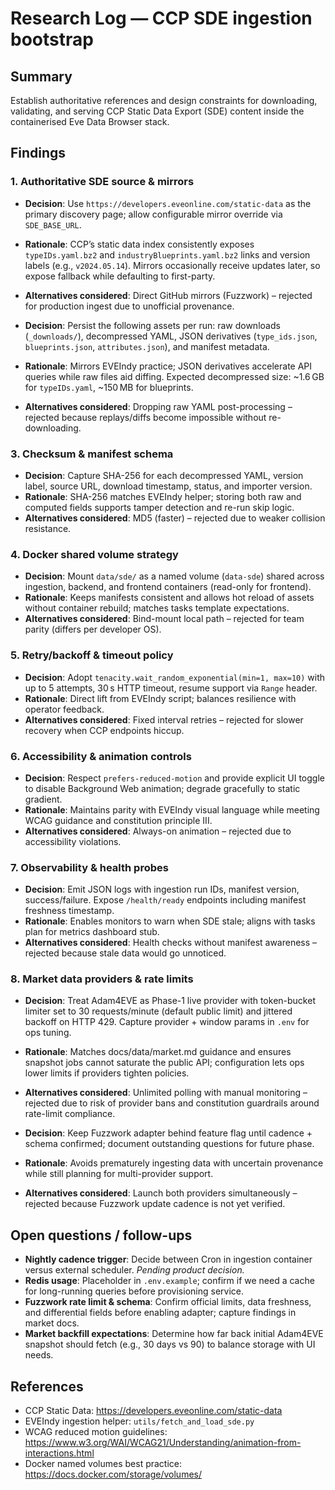# Research Log — CCP SDE ingestion bootstrap

## Summary
Establish authoritative references and design constraints for downloading, validating, and serving CCP Static Data Export (SDE) content inside the containerised Eve Data Browser stack.

## Findings

### 1. Authoritative SDE source & mirrors
- **Decision**: Use `https://developers.eveonline.com/static-data` as the primary discovery page; allow configurable mirror override via `SDE_BASE_URL`.
- **Rationale**: CCP’s static data index consistently exposes `typeIDs.yaml.bz2` and `industryBlueprints.yaml.bz2` links and version labels (e.g., `v2024.05.14`). Mirrors occasionally receive updates later, so expose fallback while defaulting to first-party.
- **Alternatives considered**: Direct GitHub mirrors (Fuzzwork) – rejected for production ingest due to unofficial provenance.

- **Decision**: Persist the following assets per run: raw downloads (`_downloads/`), decompressed YAML, JSON derivatives (`type_ids.json`, `blueprints.json`, `attributes.json`), and manifest metadata.
- **Rationale**: Mirrors EVEIndy practice; JSON derivatives accelerate API queries while raw files aid diffing. Expected decompressed size: ~1.6 GB for `typeIDs.yaml`, ~150 MB for blueprints.
- **Alternatives considered**: Dropping raw YAML post-processing – rejected because replays/diffs become impossible without re-downloading.

### 3. Checksum & manifest schema
- **Decision**: Capture SHA-256 for each decompressed YAML, version label, source URL, download timestamp, status, and importer version.
- **Rationale**: SHA-256 matches EVEIndy helper; storing both raw and computed fields supports tamper detection and re-run skip logic.
- **Alternatives considered**: MD5 (faster) – rejected due to weaker collision resistance.

### 4. Docker shared volume strategy
- **Decision**: Mount `data/sde/` as a named volume (`data-sde`) shared across ingestion, backend, and frontend containers (read-only for frontend).
- **Rationale**: Keeps manifests consistent and allows hot reload of assets without container rebuild; matches tasks template expectations.
- **Alternatives considered**: Bind-mount local path – rejected for team parity (differs per developer OS).

### 5. Retry/backoff & timeout policy
- **Decision**: Adopt `tenacity.wait_random_exponential(min=1, max=10)` with up to 5 attempts, 30 s HTTP timeout, resume support via `Range` header.
- **Rationale**: Direct lift from EVEIndy script; balances resilience with operator feedback.
- **Alternatives considered**: Fixed interval retries – rejected for slower recovery when CCP endpoints hiccup.

### 6. Accessibility & animation controls
- **Decision**: Respect `prefers-reduced-motion` and provide explicit UI toggle to disable Background Web animation; degrade gracefully to static gradient.
- **Rationale**: Maintains parity with EVEIndy visual language while meeting WCAG guidance and constitution principle III.
- **Alternatives considered**: Always-on animation – rejected due to accessibility violations.

### 7. Observability & health probes
- **Decision**: Emit JSON logs with ingestion run IDs, manifest version, success/failure. Expose `/health/ready` endpoints including manifest freshness timestamp.
- **Rationale**: Enables monitors to warn when SDE stale; aligns with tasks plan for metrics dashboard stub.
- **Alternatives considered**: Health checks without manifest awareness – rejected because stale data would go unnoticed.

### 8. Market data providers & rate limits
- **Decision**: Treat Adam4EVE as Phase-1 live provider with token-bucket limiter set to 30 requests/minute (default public limit) and jittered backoff on HTTP 429. Capture provider + window params in `.env` for ops tuning.
- **Rationale**: Matches docs/data/market.md guidance and ensures snapshot jobs cannot saturate the public API; configuration lets ops lower limits if providers tighten policies.
- **Alternatives considered**: Unlimited polling with manual monitoring – rejected due to risk of provider bans and constitution guardrails around rate-limit compliance.

- **Decision**: Keep Fuzzwork adapter behind feature flag until cadence + schema confirmed; document outstanding questions for future phase.
- **Rationale**: Avoids prematurely ingesting data with uncertain provenance while still planning for multi-provider support.
- **Alternatives considered**: Launch both providers simultaneously – rejected because Fuzzwork update cadence is not yet verified.

## Open questions / follow-ups
- **Nightly cadence trigger**: Decide between Cron in ingestion container versus external scheduler. *Pending product decision.*
- **Redis usage**: Placeholder in `.env.example`; confirm if we need a cache for long-running queries before provisioning service.
- **Fuzzwork rate limit & schema**: Confirm official limits, data freshness, and differential fields before enabling adapter; capture findings in market docs.
- **Market backfill expectations**: Determine how far back initial Adam4EVE snapshot should fetch (e.g., 30 days vs 90) to balance storage with UI needs.

## References
- CCP Static Data: https://developers.eveonline.com/static-data
- EVEIndy ingestion helper: `utils/fetch_and_load_sde.py`
- WCAG reduced motion guidelines: https://www.w3.org/WAI/WCAG21/Understanding/animation-from-interactions.html
- Docker named volumes best practice: https://docs.docker.com/storage/volumes/
